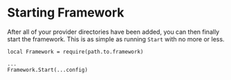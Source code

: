# Starting Framework

After all of your provider directories have been added, you can then finally start the framework. This is as simple as running `Start` with no more or less.

```luau
local Framework = require(path.to.framework)

...
Framework.Start(...config)
```
